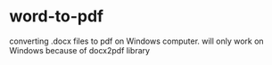 # word-to-pdf
converting .docx files to pdf on Windows computer. will only work on Windows because of docx2pdf library 
